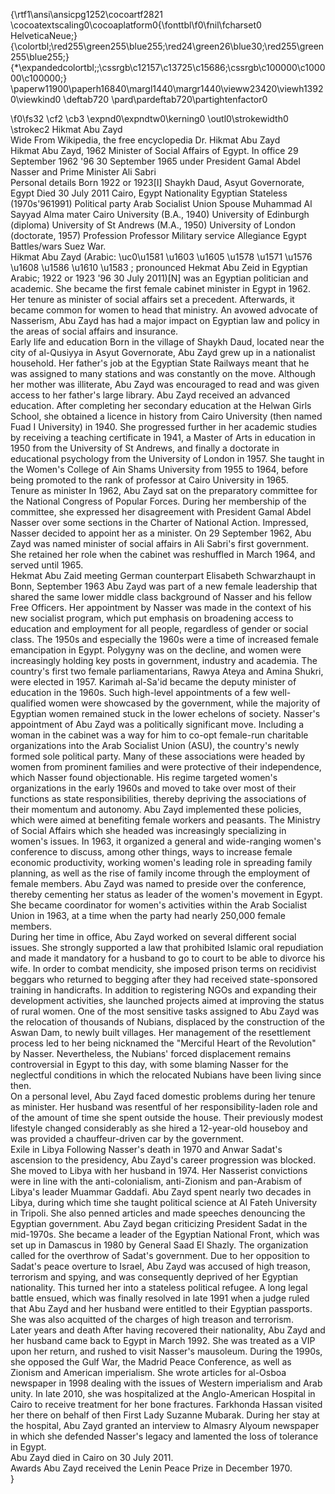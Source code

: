 {\rtf1\ansi\ansicpg1252\cocoartf2821
\cocoatextscaling0\cocoaplatform0{\fonttbl\f0\fnil\fcharset0 HelveticaNeue;}
{\colortbl;\red255\green255\blue255;\red24\green26\blue30;\red255\green255\blue255;}
{\*\expandedcolortbl;;\cssrgb\c12157\c13725\c15686;\cssrgb\c100000\c100000\c100000;}
\paperw11900\paperh16840\margl1440\margr1440\vieww23420\viewh13920\viewkind0
\deftab720
\pard\pardeftab720\partightenfactor0

\f0\fs32 \cf2 \cb3 \expnd0\expndtw0\kerning0
\outl0\strokewidth0 \strokec2 Hikmat Abu Zayd\
Wide From Wikipedia, the free encyclopedia Dr. Hikmat Abu Zayd\
Hikmat Abu Zayd, 1962 Minister of Social Affairs of Egypt. In office 29 September 1962 \'96 30 September 1965 under President Gamal Abdel Nasser and Prime Minister Ali Sabri\
Personal details Born 1922 or 1923[I] Shaykh Daud, Asyut Governorate, Egypt Died 30 July 2011 Cairo, Egypt Nationality Egyptian Stateless (1970s\'961991) Political party Arab Socialist Union Spouse Muhammad Al Sayyad Alma mater Cairo University (B.A., 1940) University of Edinburgh (diploma) University of St Andrews (M.A., 1950) University of London (doctorate, 1957) Profession Professor Military service Allegiance Egypt Battles/wars Suez War.\
Hikmat Abu Zayd (Arabic: \uc0\u1581 \u1603 \u1605 \u1578  \u1571 \u1576 \u1608  \u1586 \u1610 \u1583 ; pronounced Hekmat Abu Zeid in Egyptian Arabic; 1922 or 1923 \'96 30 July 2011)[N] was an Egyptian politician and academic. She became the first female cabinet minister in Egypt in 1962. Her tenure as minister of social affairs set a precedent. Afterwards, it became common for women to head that ministry. An avowed advocate of Nasserism, Abu Zayd has had a major impact on Egyptian law and policy in the areas of social affairs and insurance.\
Early life and education Born in the village of Shaykh Daud, located near the city of al-Qusiyya in Asyut Governorate, Abu Zayd grew up in a nationalist household. Her father's job at the Egyptian State Railways meant that he was assigned to many stations and was constantly on the move. Although her mother was illiterate, Abu Zayd was encouraged to read and was given access to her father's large library. Abu Zayd received an advanced education. After completing her secondary education at the Helwan Girls School, she obtained a licence in history from Cairo University (then named Fuad I University) in 1940. She progressed further in her academic studies by receiving a teaching certificate in 1941, a Master of Arts in education in 1950 from the University of St Andrews, and finally a doctorate in educational psychology from the University of London in 1957. She taught in the Women's College of Ain Shams University from 1955 to 1964, before being promoted to the rank of professor at Cairo University in 1965.\
Tenure as minister In 1962, Abu Zayd sat on the preparatory committee for the National Congress of Popular Forces. During her membership of the committee, she expressed her disagreement with President Gamal Abdel Nasser over some sections in the Charter of National Action. Impressed, Nasser decided to appoint her as a minister. On 29 September 1962, Abu Zayd was named minister of social affairs in Ali Sabri's first government. She retained her role when the cabinet was reshuffled in March 1964, and served until 1965.\
Hekmat Abu Zaid meeting German counterpart Elisabeth Schwarzhaupt in Bonn, September 1963 Abu Zayd was part of a new female leadership that shared the same lower middle class background of Nasser and his fellow Free Officers. Her appointment by Nasser was made in the context of his new socialist program, which put emphasis on broadening access to education and employment for all people, regardless of gender or social class. The 1950s and especially the 1960s were a time of increased female emancipation in Egypt. Polygyny was on the decline, and women were increasingly holding key posts in government, industry and academia. The country's first two female parliamentarians, Rawya Ateya and Amina Shukri, were elected in 1957. Karimah al-Sa'id became the deputy minister of education in the 1960s. Such high-level appointments of a few well-qualified women were showcased by the government, while the majority of Egyptian women remained stuck in the lower echelons of society. Nasser's appointment of Abu Zayd was a politically significant move. Including a woman in the cabinet was a way for him to co-opt female-run charitable organizations into the Arab Socialist Union (ASU), the country's newly formed sole political party. Many of these associations were headed by women from prominent families and were protective of their independence, which Nasser found objectionable. His regime targeted women's organizations in the early 1960s and moved to take over most of their functions as state responsibilities, thereby depriving the associations of their momentum and autonomy. Abu Zayd implemented these policies, which were aimed at benefiting female workers and peasants. The Ministry of Social Affairs which she headed was increasingly specializing in women's issues. In 1963, it organized a general and wide-ranging women's conference to discuss, among other things, ways to increase female economic productivity, working women's leading role in spreading family planning, as well as the rise of family income through the employment of female members. Abu Zayd was named to preside over the conference, thereby cementing her status as leader of the women's movement in Egypt. She became coordinator for women's activities within the Arab Socialist Union in 1963, at a time when the party had nearly 250,000 female members.\
During her time in office, Abu Zayd worked on several different social issues. She strongly supported a law that prohibited Islamic oral repudiation and made it mandatory for a husband to go to court to be able to divorce his wife. In order to combat mendicity, she imposed prison terms on recidivist beggars who returned to begging after they had received state-sponsored training in handicrafts. In addition to registering NGOs and expanding their development activities, she launched projects aimed at improving the status of rural women. One of the most sensitive tasks assigned to Abu Zayd was the relocation of thousands of Nubians, displaced by the construction of the Aswan Dam, to newly built villages. Her management of the resettlement process led to her being nicknamed the "Merciful Heart of the Revolution" by Nasser. Nevertheless, the Nubians' forced displacement remains controversial in Egypt to this day, with some blaming Nasser for the neglectful conditions in which the relocated Nubians have been living since then.\
On a personal level, Abu Zayd faced domestic problems during her tenure as minister. Her husband was resentful of her responsibility-laden role and of the amount of time she spent outside the house. Their previously modest lifestyle changed considerably as she hired a 12-year-old houseboy and was provided a chauffeur-driven car by the government.\
Exile in Libya Following Nasser's death in 1970 and Anwar Sadat's ascension to the presidency, Abu Zayd's career progression was blocked. She moved to Libya with her husband in 1974. Her Nasserist convictions were in line with the anti-colonialism, anti-Zionism and pan-Arabism of Libya's leader Muammar Gaddafi. Abu Zayd spent nearly two decades in Libya, during which time she taught political science at Al Fateh University in Tripoli. She also penned articles and made speeches denouncing the Egyptian government. Abu Zayd began criticizing President Sadat in the mid-1970s. She became a leader of the Egyptian National Front, which was set up in Damascus in 1980 by General Saad El Shazly. The organization called for the overthrow of Sadat's government. Due to her opposition to Sadat's peace overture to Israel, Abu Zayd was accused of high treason, terrorism and spying, and was consequently deprived of her Egyptian nationality. This turned her into a stateless political refugee. A long legal battle ensued, which was finally resolved in late 1991 when a judge ruled that Abu Zayd and her husband were entitled to their Egyptian passports. She was also acquitted of the charges of high treason and terrorism.\
Later years and death After having recovered their nationality, Abu Zayd and her husband came back to Egypt in March 1992. She was treated as a VIP upon her return, and rushed to visit Nasser's mausoleum. During the 1990s, she opposed the Gulf War, the Madrid Peace Conference, as well as Zionism and American imperialism. She wrote articles for al-Osboa newspaper in 1998 dealing with the issues of Western imperialism and Arab unity. In late 2010, she was hospitalized at the Anglo-American Hospital in Cairo to receive treatment for her bone fractures. Farkhonda Hassan visited her there on behalf of then First Lady Suzanne Mubarak. During her stay at the hospital, Abu Zayd granted an interview to Almasry Alyoum newspaper in which she defended Nasser's legacy and lamented the loss of tolerance in Egypt.\
Abu Zayd died in Cairo on 30 July 2011.\
Awards Abu Zayd received the Lenin Peace Prize in December 1970.\
}
